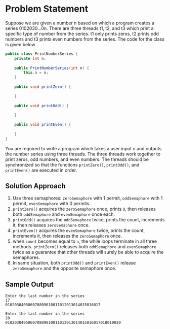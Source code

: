# Problem Statement
Suppose we are given a number n based on which a program creates a series 0102030...0n. There are three threads t1, t2, 
and t3 which print a specific type of number from the series. t1 only prints zeros, t2 prints odd numbers and t3 prints
even numbers from the series. The code for the class is given below
```java
public class PrintNumberSeries {
    private int n;
    
    public PrintNumberSeries(int n) {
        this.n = n;
    }
    
    public void printZero() {
        
    }
    
    public void printOdd() {
        
    }
    
    public void printEven() {
        
    }
}
```
You are required to write a program which takes a user input n and outputs the number series using three threads. The 
three threads work together to print zeros, odd numbers, and even numbers. The threads should be synchronized so that 
the functions `printZero()`, `printOdd()`, and `printEven()` are executed in order.

## Solution Approach
1. Use three semaphores: `zeroSemaphore` with 1 permit, `oddSemaphore` with 1 permit, `evenSemaphore` with 0 permits.
2. `printZero()` acquires the `zeroSemaphore` once, prints `0`, then releases both `oddSemaphore` and `evenSemaphore`
once each.
3. `printOdd()` acquires the `oddSemaphore` twice, prints the count, increments it, then releases `zeroSemaphore` once.
4. `printEven()` acquires the `evenSemaphore` twice, prints the count, increments it, then releases the `zeroSemaphore`
once.
5. when `count` becomes equal to `n`, the while loops terminate in all three methods. `printZero()` releases both 
`oddSemaphore` and `evenSemaphore` twice as a guarantee that other threads will surely be able to acquire the
semaphores.
6. In same situation, both `printOdd()` and `printEven()` release `zeroSemaphore` and the opposite semaphore once.

## Sample Output
```
Enter the last number in the series
17
010203040506070809010011012013014015016017
```
```
Enter the last number in the series
20
010203040506070809010011012013014015016017018019020
```
